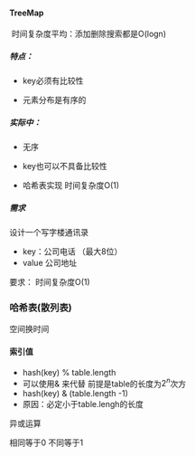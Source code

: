 #### TreeMap

​	时间复杂度平均：添加删除搜索都是O(logn)

##### 特点：

* key必须有比较性

* 元素分布是有序的

##### 实际中：

* 无序

* key也可以不具备比较性
* 哈希表实现  时间复杂度O(1)

##### 需求

设计一个写字楼通讯录

* key：公司电话 （最大8位）
* value 公司地址

要求： 时间复杂度O(1)



### 哈希表(散列表)

空间换时间



#### 索引值

* hash(key) % table.length
* 可以使用& 来代替 前提是table的长度为$2^n$次方 
* hash(key) & (table.length -1)  
* 原因：必定小于table.lengh的长度



异或运算

相同等于0 不同等于1